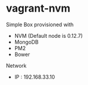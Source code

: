 # vagrant-nvm

Simple Box provisioned with 

* NVM (Default node is 0.12.7)
* MongoDB
* PM2
* Bower

Network

* IP : 192.168.33.10